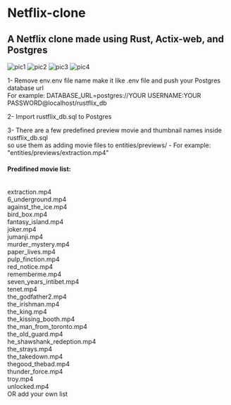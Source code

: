 # Netflix-clone
<h2>A Netflix clone made using Rust, Actix-web, and Postgres </h2>

![pic1](https://user-images.githubusercontent.com/46470297/225446107-7c35710f-d76a-4415-81c7-188265a9e150.PNG)
![pic2](https://user-images.githubusercontent.com/46470297/225446169-1a4b859c-3ec9-4704-9180-3740fe8346f8.jpg)
![pic3](https://user-images.githubusercontent.com/46470297/225446231-92722dc2-dfbc-4b38-872c-5ce00c33e9ef.jpg)
![pic4](https://user-images.githubusercontent.com/46470297/225446261-3a09693b-2ef1-48b0-a9d0-0cc732340367.jpg)

1- Remove env.env file name make it like .env file and push your Postgres database url</br>
For example: DATABASE_URL=postgres://YOUR USERNAME:YOUR PASSWORD@localhost/rustflix_db</br>

2- Import rustflix_db.sql to Postgres</br>

3- There are a few predefined preview movie and thumbnail names inside rustflix_db.sql</br>
so use them as adding movie files to entities/previews/ - For example: "entities/previews/extraction.mp4"</br>

<h4>Predifined movie list:</h4></br>
<il>
    extraction.mp4</br>
    6_underground.mp4</br>
    against_the_ice.mp4</br>
    bird_box.mp4</br>
    fantasy_island.mp4</br>
    joker.mp4</br>
    jumanji.mp4</br>
    murder_mystery.mp4</br>
    paper_lives.mp4</br>
    pulp_finction.mp4</br>
    red_notice.mp4</br>
    rememberme.mp4</br>
    seven_years_intibet.mp4</br>
    tenet.mp4</br>
    the_godfather2.mp4</br>
    the_irishman.mp4</br>
    the_king.mp4</br>
    the_kissing_booth.mp4</br>
    the_man_from_toronto.mp4</br>
    the_old_guard.mp4</br>
    he_shawshank_redeption.mp4</br>
    the_strays.mp4</br>
    the_takedown.mp4</br>
    thegood_thebad.mp4</br>
    thunder_force.mp4</br>
    troy.mp4</br>
    unlocked.mp4</br>
</il>    
OR add your own list
